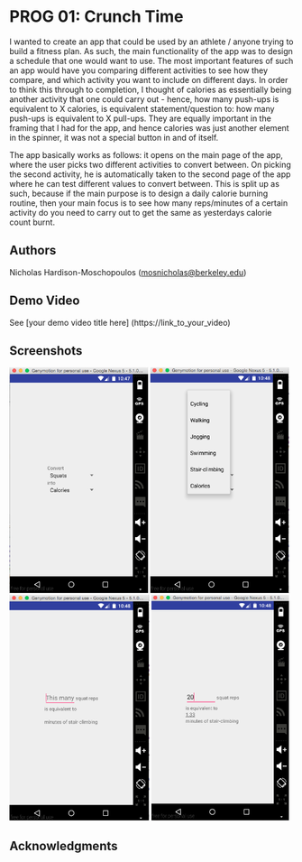 # PROG 01: Crunch Time

I wanted to create an app that could be used by an athlete / anyone trying to build a fitness plan. As such, the main functionality of the app was to design a schedule that one would want to use. The most important features of such an app would have you comparing different activities to see how they compare, and which activity you want to include on different days. In order to think this through to completion, I thought of calories as essentially being another activity that one could carry out - hence, how many push-ups is equivalent to X calories, is equivalent statement/question to: how many push-ups is equivalent to X pull-ups. They are equally important in the framing that I had for the app, and hence calories was just another element in the spinner, it was not a special button in and of itself.

The app basically works as follows: it opens on the main page of the app, where the user picks two different activities to convert between. On picking the second activity, he is automatically taken to the second page of the app where he can test different values to convert between. This is split up as such, because if the main purpose is to design a daily calorie burning routine, then your main focus is to see how many reps/minutes of a certain activity do you need to carry out to get the same as yesterdays calorie count burnt.

## Authors

Nicholas Hardison-Moschopoulos ([mosnicholas@berkeley.edu](mailto:mosnicholas@berkeley.edu))

## Demo Video

See [your demo video title here] (https://link_to_your_video)

## Screenshots

<img src="screenshots/main.png" height="400" alt="Screenshot"/>
<img src="screenshots/main_spinners.png" height="400" alt="Screenshot"/>
<img src="screenshots/second.png" height="400" alt="Screenshot"/>
<img src="screenshots/conversions.png" height="400" alt="Screenshot"/>

## Acknowledgments
